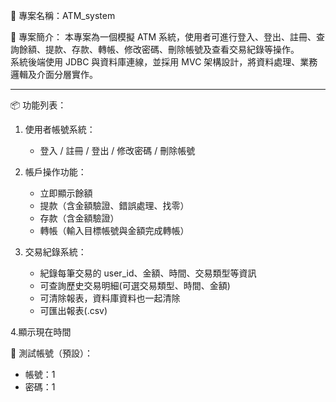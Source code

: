 📁 專案名稱：ATM_system

📌 專案簡介：
本專案為一個模擬 ATM 系統，使用者可進行登入、登出、註冊、查詢餘額、提款、存款、轉帳、修改密碼、刪除帳號及查看交易紀錄等操作。  
系統後端使用 JDBC 與資料庫連線，並採用 MVC 架構設計，將資料處理、業務邏輯及介面分層實作。

---

📦 功能列表：
1. 使用者帳號系統：
   - 登入 / 註冊 / 登出 / 修改密碼 / 刪除帳號

2. 帳戶操作功能：
   - 立即顯示餘額
   - 提款（含金額驗證、錯誤處理、找零）
   - 存款（含金額驗證）
   - 轉帳（輸入目標帳號與金額完成轉帳）

3. 交易紀錄系統：
   - 紀錄每筆交易的 user_id、金額、時間、交易類型等資訊
   - 可查詢歷史交易明細(可選交易類型、時間、金額)
   - 可清除報表，資料庫資料也一起清除
   - 可匯出報表(.csv)

4.顯示現在時間

🔑 測試帳號（預設）：

- 帳號：1
- 密碼：1




